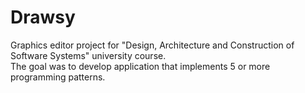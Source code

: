 # Drawsy 
Graphics editor project for "Design, Architecture and Construction of Software Systems" university course.  
The goal was to develop application that implements 5 or more programming patterns.
